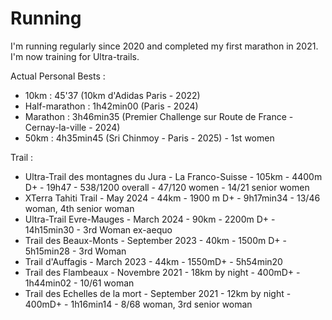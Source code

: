 # Running

I'm running regularly since 2020 and completed my first marathon in 2021. I'm now training for Ultra-trails.

Actual Personal Bests :

<ul>
    <li>10km : 45'37 (10km d'Adidas Paris - 2022) </li>
    <li>Half-marathon : 1h42min00 (Paris - 2024) </li>
    <li>Marathon : 3h46min35 (Premier Challenge sur Route de France - Cernay-la-ville - 2024) </li>
    <li> 50km : 4h35min45 (Sri Chinmoy - Paris - 2025) - 1st women </li>

</ul>

Trail :

<ul>
    <li> Ultra-Trail des montagnes du Jura - La Franco-Suisse - 105km - 4400m D+ - 19h47 - 538/1200 overall - 47/120 women - 14/21 senior women </li>
    <li> XTerra Tahiti Trail - May 2024 - 44km - 1900 m D+ - 9h17min34 - 13/46 woman, 4th senior woman </li>
    <li> Ultra-Trail Evre-Mauges - March 2024 - 90km - 2200m D+ - 14h15min30 - 3rd Woman ex-aequo </li>
    <li> Trail des Beaux-Monts - September 2023 - 40km - 1500m D+ - 5h15min28 - 3rd Woman</li>
    <li> Trail d'Auffagis - March 2023 - 44km - 1550mD+ - 5h54min20 </li>
    <li> Trail des Flambeaux - Novembre 2021 - 18km by night - 400mD+ - 1h44min02 - 10/61 woman </li>
    <li> Trail des Echelles de la mort - September 2021 - 12km by night - 400mD+ - 1h16min14 - 8/68 woman, 3rd senior woman </li>

</ul>
